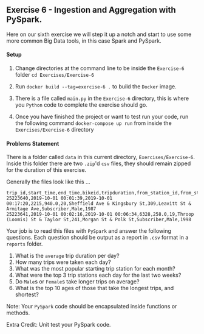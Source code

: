 ## Exercise 6 - Ingestion and Aggregation with PySpark.

Here on our sixth exercise we will step it up a notch and start to use some
more common Big Data tools, in this case Spark and PySpark.

#### Setup
1. Change directories at the command line 
   to be inside the `Exercise-6` folder `cd Exercises/Exercise-6`
   
2. Run `docker build --tag=exercise-6 .` to build the `Docker` image.

3. There is a file called `main.py` in the `Exercise-6` directory, this
is where you `Python` code to complete the exercise should go.
   
4. Once you have finished the project or want to test run your code,
   run the following command `docker-compose up run` from inside the `Exercises/Exercise-6` directory

#### Problems Statement
There is a folder called `data` in this current directory, `Exercises/Exercise-6`. Inside this
folder there are two `.zip`'d `csv` files, they should remain zipped for the duration of this
exercise.

Generally the files look like this ...
```
trip_id,start_time,end_time,bikeid,tripduration,from_station_id,from_station_name,to_station_id,to_station_name,usertype,gender,birthyear
25223640,2019-10-01 00:01:39,2019-10-01 00:17:20,2215,940.0,20,Sheffield Ave & Kingsbury St,309,Leavitt St & Armitage Ave,Subscriber,Male,1987
25223641,2019-10-01 00:02:16,2019-10-01 00:06:34,6328,258.0,19,Throop (Loomis) St & Taylor St,241,Morgan St & Polk St,Subscriber,Male,1998
```

Your job is to read this files with `PySpark` and answer the following questions. Each question
should be output as a report in `.csv` format in a `reports` folder.

1. What is the `average` trip duration per day?
2. How many trips were taken each day?
3. What was the most popular starting trip station for each month?
4. What were the top 3 trip stations each day for the last two weeks?
5. Do `Male`s or `Female`s take longer trips on average?
6. What is the top 10 ages of those that take the longest trips, and shortest?

Note: Your `PySpark` code should be encapsulated inside functions or methods.

Extra Credit: Unit test your PySpark code.
 